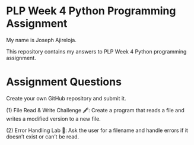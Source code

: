 # PLP Week 4 Python Programming Assignment
My name is Joseph Ajireloja.

This repository contains my answers to PLP Week 4 Python programming assignment.

# Assignment Questions
Create your own GitHub repository and submit it.

(1) File Read & Write Challenge 🖋️:
Create a program that reads a file and writes a modified version to a new file.

(2) Error Handling Lab 🧪: 
Ask the user for a filename and handle errors if it doesn’t exist or can’t be read.
